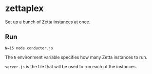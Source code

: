 # zettaplex

Set up a bunch of Zetta instances at once.

## Run

`N=15 node conductor.js`

The `N` environment variable specifies how many Zetta instances to run.

`server.js` is the file that will be used to run each of the instances.
